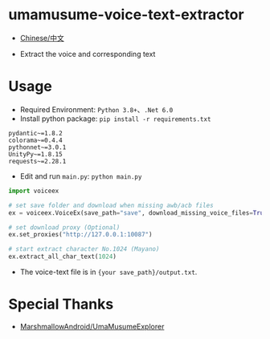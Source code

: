 # umamusume-voice-text-extractor

- [Chinese/中文](README-ZH.md)

- Extract the voice and corresponding text



# Usage

- Required Environment: `Python 3.8+`、`.Net 6.0`
- Install python package: `pip install -r requirements.txt`

```
pydantic~=1.8.2
colorama~=0.4.4
pythonnet~=3.0.1
UnityPy~=1.8.15
requests~=2.28.1
```

- Edit and run `main.py`: `python main.py`

```python
import voiceex

# set save folder and download when missing awb/acb files
ex = voiceex.VoiceEx(save_path="save", download_missing_voice_files=True)

# set download proxy (Optional)
ex.set_proxies("http://127.0.0.1:10087")

# start extract character No.1024 (Mayano)
ex.extract_all_char_text(1024)
```

- The voice-text file is in `{your save_path}/output.txt`.



# Special Thanks

- [MarshmallowAndroid/UmaMusumeExplorer](https://github.com/MarshmallowAndroid/UmaMusumeExplorer)

